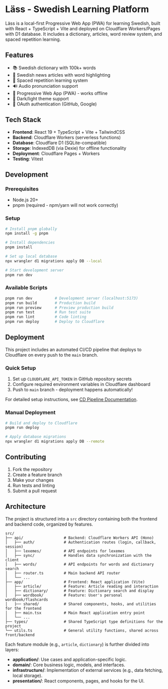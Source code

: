 # Läss - Swedish Learning Platform

Läss is a local-first Progressive Web App (PWA) for learning Swedish, built with React + TypeScript + Vite and deployed on Cloudflare Workers/Pages with D1 database. It includes a dictionary, articles, word review system, and spaced repetition learning.

## Features

- 📚 Swedish dictionary with 100k+ words
- 📰 Swedish news articles with word highlighting
- 🧠 Spaced repetition learning system
- 🔊 Audio pronunciation support
- 📱 Progressive Web App (PWA) - works offline
- 🌙 Dark/light theme support
- 🔐 OAuth authentication (GitHub, Google)

## Tech Stack

- **Frontend**: React 19 + TypeScript + Vite + TailwindCSS
- **Backend**: Cloudflare Workers (serverless functions)
- **Database**: Cloudflare D1 (SQLite-compatible)
- **Storage**: IndexedDB (via Dexie) for offline functionality
- **Deployment**: Cloudflare Pages + Workers
- **Testing**: Vitest

## Development

### Prerequisites

- Node.js 20+
- pnpm (required - npm/yarn will not work correctly)

### Setup

```bash
# Install pnpm globally
npm install -g pnpm

# Install dependencies
pnpm install

# Set up local database
npx wrangler d1 migrations apply DB --local

# Start development server
pnpm run dev
```

### Available Scripts

```bash
pnpm run dev          # Development server (localhost:5173)
pnpm run build        # Production build
pnpm run preview      # Preview production build
pnpm run test         # Run test suite
pnpm run lint         # Code linting
pnpm run deploy       # Deploy to Cloudflare
```

## Deployment

This project includes an automated CI/CD pipeline that deploys to Cloudflare on every push to the `main` branch.

### Quick Setup

1. Set up `CLOUDFLARE_API_TOKEN` in GitHub repository secrets
2. Configure required environment variables in Cloudflare dashboard
3. Push to `main` branch - deployment happens automatically!

For detailed setup instructions, see [CD Pipeline Documentation](.github/CD_PIPELINE.md).

### Manual Deployment

```bash
# Build and deploy to Cloudflare
pnpm run deploy

# Apply database migrations
npx wrangler d1 migrations apply DB --remote
```

## Contributing

1. Fork the repository
2. Create a feature branch
3. Make your changes
4. Run tests and linting
5. Submit a pull request

## Architecture

The project is structured into a `src` directory containing both the frontend and backend code, organized by features.

```
src/
├── api/                  # Backend: Cloudflare Workers API (Hono)
│   ├── auth/             # Authentication routes (login, callback, session)
│   ├── lexemes/          # API endpoints for lexemes
│   ├── sync/             # Handles data synchronization with the client
│   ├── words/            # API endpoints for words and dictionary search
│   ├── router.ts         # Main backend API router
│   └── ...
├── app/                  # Frontend: React application (Vite)
│   ├── article/          # Feature: Article reading and interaction
│   ├── dictionary/       # Feature: Dictionary search and display
│   ├── wordbook/         # Feature: User's personal wordbook/flashcards
│   ├── shared/           # Shared components, hooks, and utilities for the frontend
│   ├── main.tsx          # Main React application entry point
│   └── ...
├── types/                # Shared TypeScript type definitions for the project
└── utils.ts              # General utility functions, shared across front/backend
```

Each feature module (e.g., `article`, `dictionary`) is further divided into layers:

- **application/**: Use cases and application-specific logic.
- **domain/**: Core business logic, models, and interfaces.
- **infrastructure/**: Implementation of external services (e.g., data fetching, local storage).
- **presentation/**: React components, pages, and hooks for the UI.
